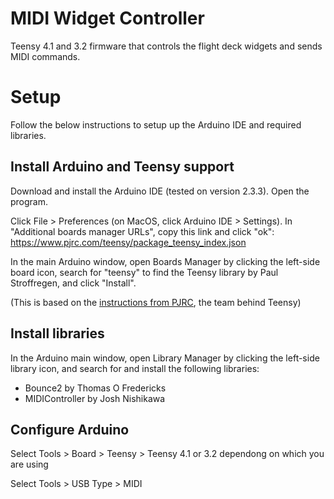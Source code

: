 # MIDI Widget Controller

Teensy 4.1 and 3.2 firmware that controls the flight deck widgets and sends MIDI commands.

# Setup

Follow the below instructions to setup up the Arduino IDE and required libraries.

## Install Arduino and Teensy support

Download and install the Arduino IDE (tested on version 2.3.3). Open the program.

Click File > Preferences (on MacOS, click Arduino IDE > Settings). In "Additional boards manager URLs", copy this link and click "ok": https://www.pjrc.com/teensy/package_teensy_index.json

In the main Arduino window, open Boards Manager by clicking the left-side board icon, search for "teensy" to find the Teensy library by Paul Stroffregen, and click "Install".

(This is based on the [instructions from PJRC](https://www.pjrc.com/teensy/td_download.html), the team behind Teensy)

## Install libraries

In the Arduino main window, open Library Manager by clicking the left-side library icon, and search for and install the following libraries:

 - Bounce2 by Thomas O Fredericks
 - MIDIController by Josh Nishikawa

## Configure Arduino

Select Tools > Board > Teensy > Teensy 4.1 or 3.2 dependong on which you are using

Select Tools > USB Type > MIDI
